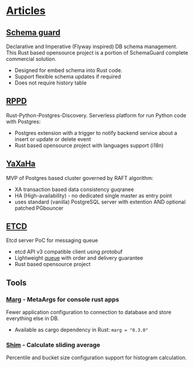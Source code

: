 # [Articles](https://vkrinitsyn.github.io)

## [Schema guard](/sg1/) 
Declarative and Imperative (Flyway inspired) DB schema management.   
This Rust based opensource project is a portion of SchemaGuard complete commercial solution. 
- Designed for embed schema into Rust code.
- Support flexible schema updates if required
- Does not require history table


## [RPPD](/rppd/) 
Rust-Python-Postgres-Discovery.
Serverless platform for run Python code with Postgres:
- Postgres extension with a trigger to notify backend service about a insert or update or delete event
- Rust based opensource project with languages support (i18n)


## [YaXaHa](/yt/)
MVP of Postgres based cluster governed by RAFT algorithm:
- XA transaction based data consistency guqranee
- HA (High-availability) - no dedicated single master as entry point  
- uses standard (vanilla) PostgreSQL server with extention AND optional patched PGbouncer


## [ETCD](/etcd/)
Etcd server PoC for messaging queue   
- etcd API v3 compatible client using protobuf
- Lightweight [queue](https://github.com/vkrinitsyn/etcd/blob/main/queue.md) with order and delivery guarantee
- Rust based opensource project


## Tools

### [Marg](https://github.com/vkrinitsyn/marg) - MetaArgs for console rust apps
Fewer application configuration to connection to database and store everything else in DB.
- Available as cargo dependency in Rust:
  ``` marg = "0.3.0" ```

### [Shim](https://github.com/vkrinitsyn/shim/) - Calculate sliding average
Percentile and bucket size configuration support for histogram calculation.
